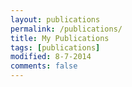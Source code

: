```yaml
---
layout: publications
permalink: /publications/
title: My Publications
tags: [publications]
modified: 8-7-2014
comments: false
---
```


###


